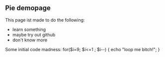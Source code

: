 Pie demopage
------------
This page ist made to do the following:
* learn something
* maybe try out github
* don't know more

Some initial code madness:
		for($i=9; $i<=1 ; $i--)
		{
			echo "loop me bitch!";
		}
